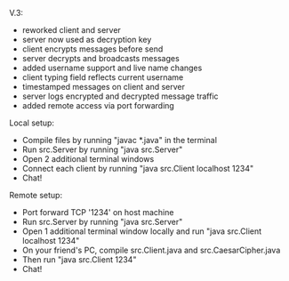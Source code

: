 V.3:

- reworked client and server
- server now used as decryption key
- client encrypts messages before send
- server decrypts and broadcasts messages
- added username support and live name changes
- client typing field reflects current username
- timestamped messages on client and server
- server logs encrypted and decrypted message traffic
- added remote access via port forwarding

Local setup:

- Compile files by running "javac *.java" in the terminal
- Run src.Server by running "java src.Server"
- Open 2 additional terminal windows
- Connect each client by running "java src.Client localhost 1234"
- Chat!

Remote setup:

- Port forward TCP '1234' on host machine
- Run src.Server by running "java src.Server"
- Open 1 additional terminal window locally and run "java src.Client localhost 1234"
- On your friend's PC, compile src.Client.java and src.CaesarCipher.java
- Then run "java src.Client <your-public-ip> 1234"
- Chat!
